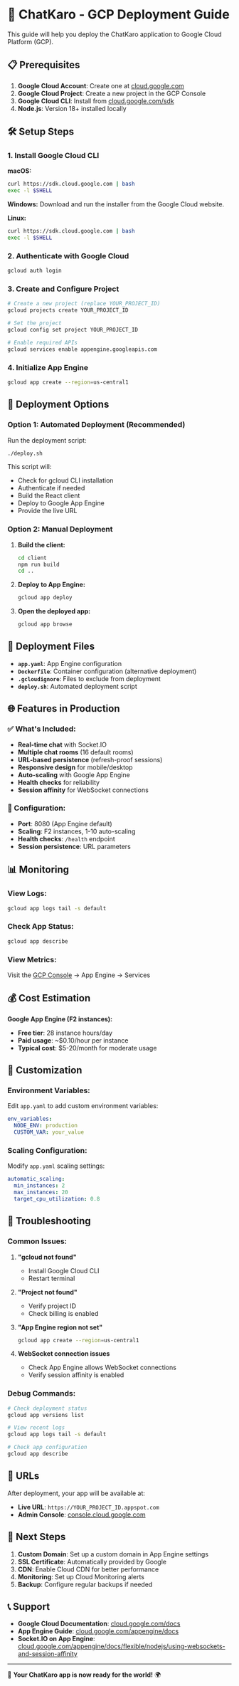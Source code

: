 # 🚀 ChatKaro - GCP Deployment Guide

This guide will help you deploy the ChatKaro application to Google Cloud Platform (GCP).

## 📋 Prerequisites

1. **Google Cloud Account**: Create one at [cloud.google.com](https://cloud.google.com)
2. **Google Cloud Project**: Create a new project in the GCP Console
3. **Google Cloud CLI**: Install from [cloud.google.com/sdk](https://cloud.google.com/sdk/docs/install)
4. **Node.js**: Version 18+ installed locally

## 🛠️ Setup Steps

### 1. Install Google Cloud CLI

**macOS:**
```bash
curl https://sdk.cloud.google.com | bash
exec -l $SHELL
```

**Windows:**
Download and run the installer from the Google Cloud website.

**Linux:**
```bash
curl https://sdk.cloud.google.com | bash
exec -l $SHELL
```

### 2. Authenticate with Google Cloud

```bash
gcloud auth login
```

### 3. Create and Configure Project

```bash
# Create a new project (replace YOUR_PROJECT_ID)
gcloud projects create YOUR_PROJECT_ID

# Set the project
gcloud config set project YOUR_PROJECT_ID

# Enable required APIs
gcloud services enable appengine.googleapis.com
```

### 4. Initialize App Engine

```bash
gcloud app create --region=us-central1
```

## 🚀 Deployment Options

### Option 1: Automated Deployment (Recommended)

Run the deployment script:

```bash
./deploy.sh
```

This script will:
- Check for gcloud CLI installation
- Authenticate if needed
- Build the React client
- Deploy to Google App Engine
- Provide the live URL

### Option 2: Manual Deployment

1. **Build the client:**
   ```bash
   cd client
   npm run build
   cd ..
   ```

2. **Deploy to App Engine:**
   ```bash
   gcloud app deploy
   ```

3. **Open the deployed app:**
   ```bash
   gcloud app browse
   ```

## 📁 Deployment Files

- **`app.yaml`**: App Engine configuration
- **`Dockerfile`**: Container configuration (alternative deployment)
- **`.gcloudignore`**: Files to exclude from deployment
- **`deploy.sh`**: Automated deployment script

## 🌐 Features in Production

### ✅ What's Included:
- **Real-time chat** with Socket.IO
- **Multiple chat rooms** (16 default rooms)
- **URL-based persistence** (refresh-proof sessions)
- **Responsive design** for mobile/desktop
- **Auto-scaling** with Google App Engine
- **Health checks** for reliability
- **Session affinity** for WebSocket connections

### 🔧 Configuration:
- **Port**: 8080 (App Engine default)
- **Scaling**: F2 instances, 1-10 auto-scaling
- **Health checks**: `/health` endpoint
- **Session persistence**: URL parameters

## 📊 Monitoring

### View Logs:
```bash
gcloud app logs tail -s default
```

### Check App Status:
```bash
gcloud app describe
```

### View Metrics:
Visit the [GCP Console](https://console.cloud.google.com) → App Engine → Services

## 💰 Cost Estimation

**Google App Engine (F2 instances):**
- **Free tier**: 28 instance hours/day
- **Paid usage**: ~$0.10/hour per instance
- **Typical cost**: $5-20/month for moderate usage

## 🔧 Customization

### Environment Variables:
Edit `app.yaml` to add custom environment variables:

```yaml
env_variables:
  NODE_ENV: production
  CUSTOM_VAR: your_value
```

### Scaling Configuration:
Modify `app.yaml` scaling settings:

```yaml
automatic_scaling:
  min_instances: 2
  max_instances: 20
  target_cpu_utilization: 0.8
```

## 🐛 Troubleshooting

### Common Issues:

1. **"gcloud not found"**
   - Install Google Cloud CLI
   - Restart terminal

2. **"Project not found"**
   - Verify project ID
   - Check billing is enabled

3. **"App Engine region not set"**
   ```bash
   gcloud app create --region=us-central1
   ```

4. **WebSocket connection issues**
   - Check App Engine allows WebSocket connections
   - Verify session affinity is enabled

### Debug Commands:
```bash
# Check deployment status
gcloud app versions list

# View recent logs
gcloud app logs tail -s default

# Check app configuration
gcloud app describe
```

## 🔗 URLs

After deployment, your app will be available at:
- **Live URL**: `https://YOUR_PROJECT_ID.appspot.com`
- **Admin Console**: [console.cloud.google.com](https://console.cloud.google.com)

## 🎯 Next Steps

1. **Custom Domain**: Set up a custom domain in App Engine settings
2. **SSL Certificate**: Automatically provided by Google
3. **CDN**: Enable Cloud CDN for better performance
4. **Monitoring**: Set up Cloud Monitoring alerts
5. **Backup**: Configure regular backups if needed

## 📞 Support

- **Google Cloud Documentation**: [cloud.google.com/docs](https://cloud.google.com/docs)
- **App Engine Guide**: [cloud.google.com/appengine/docs](https://cloud.google.com/appengine/docs)
- **Socket.IO on App Engine**: [cloud.google.com/appengine/docs/flexible/nodejs/using-websockets-and-session-affinity](https://cloud.google.com/appengine/docs/flexible/nodejs/using-websockets-and-session-affinity)

---

🎉 **Your ChatKaro app is now ready for the world!** 🌍

